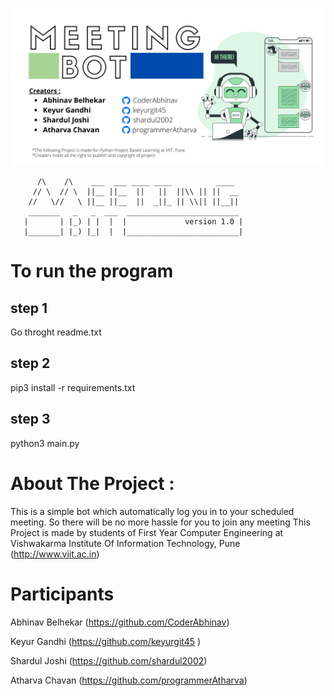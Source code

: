 ![](Meeting.png)

          /\    /\    ___  ___ ____ ____          ____
         // \  // \  ||__ ||__  ||   ||  ||\\ || ||  __
        //   \//   \ ||__ ||__  ||  _||_ || \\|| ||__||
        _______   _   _  ___  _________________________
       |       | |_) | |  |  |             version 1.0 |
       |_______| |_) |_|  |  |_________________________|

# To run the program 
## step 1
Go throght readme.txt
## step 2
pip3 install -r requirements.txt
## step 3
python3 main.py

# About The Project :
This is a simple bot which automatically log you in to your scheduled 
meeting. So there will be no more hassle for you to join any meeting
This Project is made by students of First Year Computer Engineering at
Vishwakarma Institute Of Information Technology, Pune
(http://www.viit.ac.in)

# Participants
Abhinav Belhekar (https://github.com/CoderAbhinav)

Keyur Gandhi     (https://github.com/keyurgit45  )

Shardul Joshi    (https://github.com/shardul2002)

Atharva Chavan   (https://github.com/programmerAtharva)
